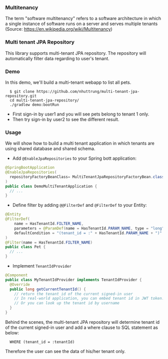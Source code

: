 ### Multitenancy
The term "software multitenancy" refers to a software architecture in which a single instance of 
software runs on a server and serves multiple tenants (Source: https://en.wikipedia.org/wiki/Multitenancy)

### Multi tenant JPA Repository
This library supports multi-tenant JPA repository. The repository will automatically filter data 
regarding to user's tenant.

### Demo
In this demo, we'll build a multi-tenant webapp to list all pets.   
```
  $ git clone https://github.com/nhuttrung/multi-tenant-jpa-repository.git
  cd multi-tenant-jpa-repository/
  ./gradlew demo:bootRun
```

- First sign-in by user1 and you will see pets belong to tenant 1 only.
- Then try sign-in by user2 to see the different result.  

### Usage
We will show how to build a multi tenant application in which tenants are using shared database 
and shared schema. 

- Add `@EnableJpaRepositories` to your Spring bott application:
```java
@SpringBootApplication
@EnableJpaRepositories(
  repositoryFactoryBeanClass= MultiTenantJpaRepositoryFactoryBean.class
)
public class DemoMultiTenantApplication {
  // ...
}
```

- Define filter by adding `@@FilterDef` and `@FilterDef` to your Entity:
```java
@Entity
@FilterDef(
    name = HasTenantId.FILTER_NAME,
    parameters = @ParamDef(name = HasTenantId.PARAM_NAME, type = "long"),
    defaultCondition = "(tenant_id = :" + HasTenantId.PARAM_NAME + ")"
)
@Filter(name = HasTenantId.FILTER_NAME)
public class Pet {
  // ...
}
```

- Implement `TenantIdProvider`
```java
@Component
public class MyTenantIdProvider implements TenantIdProvider {
  @Override
  public long getCurrentTenantId() {
    // return the tenant id of the current signed-in user
    // In real-world application, you can embed tenant id in JWT token.
    // Or you can look up the tenant id by username 
  } 
}
```

Behind the scenes, the multi-tenant JPA repository will determine tenant id of the current 
signed-in  user and add a where clause to SQL statement as below:
```
  WHERE (tenant_id = :tenantId) 
```

Therefore the user can see the data of his/her tenant only.
